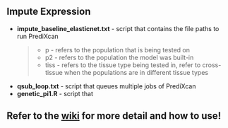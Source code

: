 ## Impute Expression 
- **impute_baseline_elasticnet.txt** - script that contains the file paths to run PrediXcan
  > * p - refers to the population that is being tested on
  > * p2 - refers to the population the model was built-in
  > * tiss - refers to the tissue type being tested in, refer to cross-tissue when the populations are in different tissue types 
- **qsub_loop.txt** - script that queues multiple jobs of PrediXcan
- **genetic_pi1.R** - script that 
## Refer to the [wiki](https://github.com/chrisnguyen11/TOPMed-Expression/wiki/00-Testing-Models-(Running-PrediXcan)) for more detail and how to use! 
